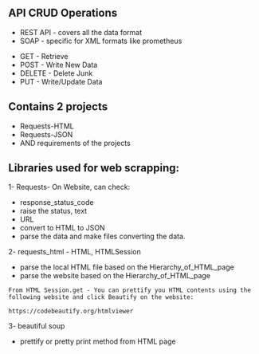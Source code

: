 ## API CRUD Operations

- REST API - covers all the data format
- SOAP - specific for XML formats like prometheus

* GET - Retrieve
* POST - Write New Data
* DELETE - Delete Junk
* PUT - Write/Update Data

## Contains 2 projects
- Requests-HTML
- Requests-JSON
- AND requirements of the projects

## Libraries used for web scrapping:
1- Requests- On Website, can check:
* response_status_code
* raise the status, text
* URL
* convert to HTML to JSON
* parse the data and make files converting the data.

2- requests_html - HTML, HTMLSession
* parse the local HTML file based on the Hierarchy_of_HTML_page
* parse the website based on the Hierarchy_of_HTML_page

```
From HTML Session.get - You can prettify you HTML contents using the following website and click Beautify on the website:

https://codebeautify.org/htmlviewer
```

3- beautiful soup
* prettify or pretty print method from HTML page

